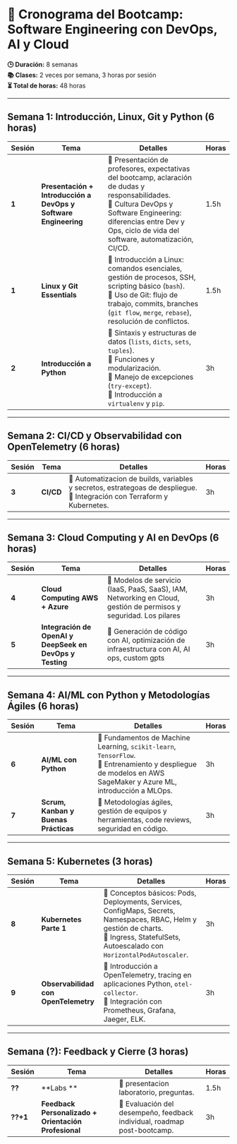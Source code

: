 # 📅 Cronograma del Bootcamp: Software Engineering con DevOps, AI y Cloud  
**🕒 Duración:** 8 semanas  
**📚 Clases:** 2 veces por semana, 3 horas por sesión  
**⏳ Total de horas:** 48 horas  

---

## **Semana 1: Introducción, Linux, Git y Python** (6 horas)
| Sesión | Tema | Detalles | Horas |
|--------|------|----------|-------|
| **1** | **Presentación + Introducción a DevOps y Software Engineering** | 📌 Presentación de profesores, expectativas del bootcamp, aclaración de dudas y responsabilidades.<br>📌 Cultura DevOps y Software Engineering: diferencias entre Dev y Ops, ciclo de vida del software, automatización, CI/CD. | 1.5h |
| **1** | **Linux y Git Essentials** | 📌 Introducción a Linux: comandos esenciales, gestión de procesos, SSH, scripting básico (`bash`).<br>📌 Uso de Git: flujo de trabajo, commits, branches (`git flow`, `merge`, `rebase`), resolución de conflictos. | 1.5h |
| **2** | **Introducción a Python** | 📌 Sintaxis y estructuras de datos (`lists`, `dicts`, `sets`, `tuples`).<br>📌 Funciones y modularización.<br>📌 Manejo de excepciones (`try-except`).<br>📌 Introducción a `virtualenv` y `pip`. | 3h |

---

## **Semana 2: CI/CD y Observabilidad con OpenTelemetry** (6 horas)
| Sesión | Tema | Detalles | Horas |
|--------|------|----------|-------|
| **3** | **CI/CD** | 📌 Automatizacion de builds, variables y secretos, estrategoas de despliegue.<br>📌 Integración con Terraform y Kubernetes. | 3h |

---

## **Semana 3: Cloud Computing y AI en DevOps** (6 horas)
| Sesión | Tema | Detalles | Horas |
|--------|------|----------|-------|
| **4** | **Cloud Computing AWS + Azure** | 📌 Modelos de servicio (IaaS, PaaS, SaaS), IAM, Networking en Cloud, gestión de permisos y seguridad. Los pilares | 3h |
| **5** | **Integración de OpenAI y DeepSeek en DevOps y Testing** | 📌 Generación de código con AI, optimización de infraestructura con AI, AI ops, custom gpts | 3h |

---

## **Semana 4: AI/ML con Python y Metodologías Ágiles** (6 horas)
| Sesión | Tema | Detalles | Horas |
|--------|------|----------|-------|
| **6** | **AI/ML con Python** | 📌 Fundamentos de Machine Learning, `scikit-learn`, `TensorFlow`.<br>📌 Entrenamiento y despliegue de modelos en AWS SageMaker y Azure ML, introducción a MLOps. | 3h |
| **7** | **Scrum, Kanban y Buenas Prácticas** | 📌 Metodologías ágiles, gestión de equipos y herramientas, code reviews, seguridad en código. | 3h |

---

## **Semana 5: Kubernetes** (3 horas)
| Sesión | Tema | Detalles | Horas |
|--------|------|----------|-------|
| **8** | **Kubernetes Parte 1** | 📌 Conceptos básicos: Pods, Deployments, Services, ConfigMaps, Secrets, Namespaces, RBAC, Helm y gestión de charts.<br>📌 Ingress, StatefulSets, Autoescalado con `HorizontalPodAutoscaler`. | 3h |
| **9** | **Observabilidad con OpenTelemetry** | 📌 Introducción a OpenTelemetry, tracing en aplicaciones Python, `otel-collector`.<br>📌 Integración con Prometheus, Grafana, Jaeger, ELK. | 3h |

---

## **Semana (?): Feedback y Cierre** (3 horas)
| Sesión | Tema | Detalles | Horas |
|--------|------|----------|-------|
| **??** | **Labs ** | 📌 presentacion laboratorio, preguntas. | 1.5h |
| **??+1** | **Feedback Personalizado + Orientación Profesional** | 📌 Evaluación del desempeño, feedback individual, roadmap post-bootcamp. | 3h |

